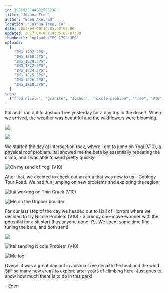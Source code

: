 ```yaml
---
id: 3995835144682595238
title: "Joshua Tree"
author: "Eden Axelrad"
location: "Joshua Tree, CA"
date: 2017-04-09T14:05:00-07:00
updated: 2017-04-09T14:05:02-07:00
thumbnail: "uploads/IMG_1792.JPG"
uploads:
  [
    "IMG_1792.JPG",
    "IMG_1800.JPG",
    "IMG_1829.JPG",
    "IMG_1822.JPG",
    "IMG_1834.JPG",
    "IMG_1825.JPG",
    "IMG_1826.JPG",
    "IMG_1828.JPG",
  ]
tags:
  ["fred nicole", "granite", "Joshua", "nicole problem", "Tree", "V10", "yogi"]
---
```


Itai and I ran out to Joshua Tree yesterday for a day trip in the desert. When we arrived, the weather was beautiful and the wildflowers were blooming.

![](uploads/IMG_1792.JPG)

![](uploads/IMG_1800.JPG)

We started the day at intersection rock, where I got to jump on Yogi (V10), a physical roof problem. Itai showed me the beta by essentially repeating the climb, and I was able to send pretty quickly!

![On my send of Yogi (V10)](uploads/IMG_1829.JPG)

After that, we decided to check out an area that was new to us - Geology Tour Road. We had fun jumping on new problems and exploring the region.

![Itai working on Thin Crack (V10)](uploads/IMG_1822.JPG)

![Me on the Dripper boulder](uploads/IMG_1834.JPG)

For our last stop of the day we headed out to Hall of Horrors where we decided to try Nicole Problem (V10) - a crimpy one-move-wonder with the potential for a sit start (has anyone done it?). We spent some time fine tuning the beta, and both sent!

![](uploads/IMG_1825.JPG)

![Itai sending Nicole Problem (V10)](uploads/IMG_1826.JPG)

![Me too!](uploads/IMG_1828.JPG)

Overall it was a great day out in Joshua Tree despite the heat and the wind. Still so many new areas to explore after years of climbing here. Just goes to show how much there is to do in this park!

\- Eden
